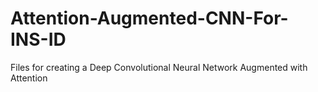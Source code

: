 # Attention-Augmented-CNN-For-INS-ID
Files for creating a Deep Convolutional Neural Network Augmented with Attention 
